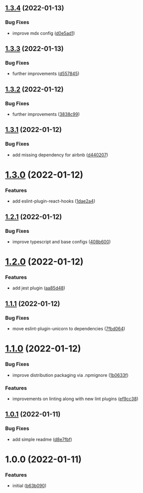 ## [1.3.4](https://github.com/react-hookz/eslint-config/compare/v1.3.3...v1.3.4) (2022-01-13)


### Bug Fixes

* improve mdx config ([d0e5ad1](https://github.com/react-hookz/eslint-config/commit/d0e5ad18eb5d98fc49beff8ddc59f16f6dc89730))

## [1.3.3](https://github.com/react-hookz/eslint-config/compare/v1.3.2...v1.3.3) (2022-01-13)


### Bug Fixes

* further improvements ([d557845](https://github.com/react-hookz/eslint-config/commit/d557845a9bf10d41f4116e951e93f9bb245a0322))

## [1.3.2](https://github.com/react-hookz/eslint-config/compare/v1.3.1...v1.3.2) (2022-01-12)


### Bug Fixes

* further improvements ([3838c99](https://github.com/react-hookz/eslint-config/commit/3838c991b1cb4622da240265839504f9c2b167eb))

## [1.3.1](https://github.com/react-hookz/eslint-config/compare/v1.3.0...v1.3.1) (2022-01-12)


### Bug Fixes

* add missing dependency for airbnb ([d440207](https://github.com/react-hookz/eslint-config/commit/d440207ebdde489034ca0c5585ade80344d59cdb))

# [1.3.0](https://github.com/react-hookz/eslint-config/compare/v1.2.1...v1.3.0) (2022-01-12)


### Features

* add eslint-plugin-react-hooks ([1dae2a4](https://github.com/react-hookz/eslint-config/commit/1dae2a4572a4f2aa3a0c3a8c22dd26db8d3d48e7))

## [1.2.1](https://github.com/react-hookz/eslint-config/compare/v1.2.0...v1.2.1) (2022-01-12)


### Bug Fixes

* improve typescript and base configs ([408b600](https://github.com/react-hookz/eslint-config/commit/408b600c3ddb0194004745120c626c84f2930f91))

# [1.2.0](https://github.com/react-hookz/eslint-config/compare/v1.1.1...v1.2.0) (2022-01-12)


### Features

* add jest plugin ([aa85d48](https://github.com/react-hookz/eslint-config/commit/aa85d480cfb0f043da6b45d63d374e98cb9fbca4))

## [1.1.1](https://github.com/react-hookz/eslint-config/compare/v1.1.0...v1.1.1) (2022-01-12)


### Bug Fixes

* move eslint-plugin-unicorn to dependencies ([7fbd064](https://github.com/react-hookz/eslint-config/commit/7fbd0643f2f6b43039bd26cf02faa420b5b4c7eb))

# [1.1.0](https://github.com/react-hookz/eslint-config/compare/v1.0.1...v1.1.0) (2022-01-12)


### Bug Fixes

* improve distribution packaging via .npmignore ([1b0633f](https://github.com/react-hookz/eslint-config/commit/1b0633f37086e64aeedd280e89ae571788567923))


### Features

* improvements on linting along with new lint plugins ([ef9cc38](https://github.com/react-hookz/eslint-config/commit/ef9cc3863ec8f5f4dea5956aa0a7ec0ccac449ce))

## [1.0.1](https://github.com/react-hookz/eslint-config/compare/v1.0.0...v1.0.1) (2022-01-11)


### Bug Fixes

* add simple readme ([d8e7fbf](https://github.com/react-hookz/eslint-config/commit/d8e7fbfc644611529991e5f8cefcf1cc56d207c5))

# 1.0.0 (2022-01-11)


### Features

* initial ([b63b090](https://github.com/react-hookz/eslint-config/commit/b63b090bc24acea208424e1070044e0e8092947c))
